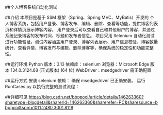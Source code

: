 ##个人博客系统自动化测试

##介绍 
本项目是基于 SSM 框架（Spring、Spring MVC、MyBatis）开发的 个人博客系统，包括用户登录、博客发布、编辑、删除、查看等功能，提供博客列表页和详情页展示博客内容。
用户登录后可以查看自己和其他用户的博客，并通过系统记录博客的发布时间、标题和发布者信息。
项目采用 Selenium 自动化测试 进行功能验证，测试内容涵盖用户登录、博客列表展示、用户信息校验、博客数量统计、查看详情、博客发布与编辑、删除博客等，确保系统的稳定性和功能完整性。

##运行环境 
Python 版本：3.13 
依赖库：selenium 
浏览器：Microsoft Edge 
版本 134.0.3124.68 (正式版本) (64 位) 
WebDriver：msedgedriver 需正确配置

##运行方式 安装 selenium 
依赖： 确保 msedgedriver 已正确安装。 
运行 RunCases.py 以执行完整的测试流程：

##详细可见 
https://blog.csdn.net/bbppooi/article/details/146263360?sharetype=blogdetail&sharerId=146263360&sharerefer=PC&sharesource=bbppooi&spm=1011.2480.3001.8118
